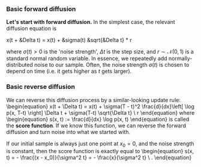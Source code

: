 ### Basic forward diffusion

**Let's start with forward diffusion.** In the simplest case, the relevant diffusion equation is


x(t + &Delta t) = x(t) + &sigma(t) &sqrt{&Delta t} * r


where $\sigma(t) > 0$ is the 'noise strength', $\Delta t$ is the step size, and $r \sim \mathcal{N}(0, 1)$ is a standard normal random variable. In essence, we repeatedly add normally-distributed noise to our sample. Often, the noise strength $\sigma(t)$ is chosen to depend on time (i.e. it gets higher as $t$ gets larger).

### Basic reverse diffusion

We can reverse this diffusion process by a similar-looking update rule:
\begin{equation}
x(t + \Delta t) = x(t) + \sigma(T - t)^2 \frac{d}{dx}\left[ \log p(x, T-t) \right] \Delta t + \sigma(T-t) \sqrt{\Delta t} \ r
\end{equation}
where
\begin{equation}
s(x, t) := \frac{d}{dx} \log p(x, t)
\end{equation}
is called the **score function**. If we know this function, we can reverse the forward diffusion and turn noise into what we started with.

If our initial sample is always just one point at $x_0 = 0$, and the noise strength is constant, then the score function is exactly equal to
\begin{equation}
s(x, t) = - \frac{(x - x_0)}{\sigma^2 t} = - \frac{x}{\sigma^2 t} \ .
\end{equation}